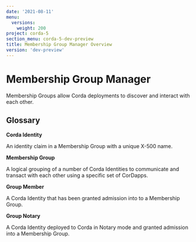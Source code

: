 ```yaml
---
date: '2021-08-11'
menu:
  versions:
    weight: 200
project: corda-5
section_menu: corda-5-dev-preview
title: Membership Group Manager Overview
version: 'dev-preview'
---
```


# Membership Group Manager

Membership Groups allow Corda deployments to discover and interact with each other.

## Glossary

**Corda Identity**

An identity claim in a Membership Group with a unique X-500 name.


**Membership Group**

A logical grouping of a number of Corda Identities to communicate and transact with each other using a specific set of CorDapps.


**Group Member**

A Corda Identity that has been granted admission into to a Membership Group.

**Group Notary**

A Corda Identity deployed to Corda in Notary mode and granted admission into a Membership Group.


##
